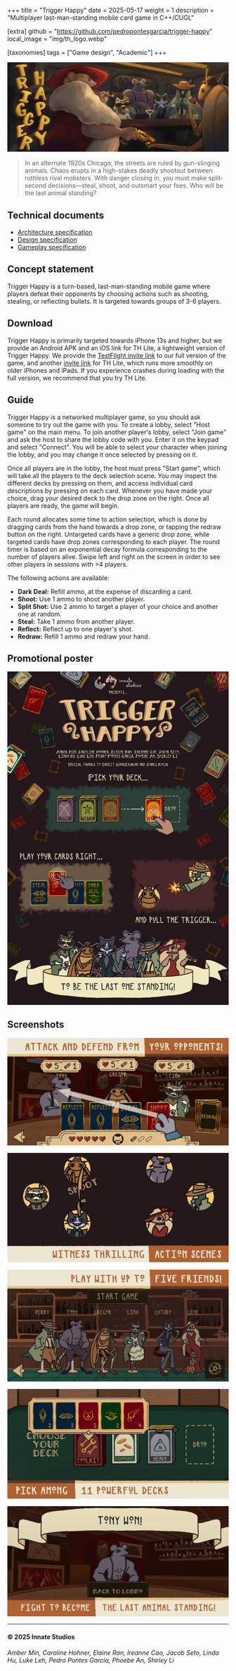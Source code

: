 +++
title = "Trigger Happy"
date = 2025-05-17
weight = 1
description = "Multiplayer last-man-standing mobile card game in C++/CUGL"

[extra]
github = "https://github.com/pedropontesgarcia/trigger-happy"
local_image = "img/th_logo.webp"

[taxonomies]
tags = ["Game design", "Academic"]
+++

![Banner](banner.webp)

> In an alternate 1920s Chicago, the streets are ruled by gun-slinging animals. Chaos erupts in a high-stakes deadly shootout between ruthless rival mobsters. With danger closing in, you must make split-second decisions—steal, shoot, and outsmart your foes. Who will be the last animal standing?

## Technical documents

- [Architecture specification](arch.pdf)
- [Design specification](design.pdf)
- [Gameplay specification](gameplay.pdf)

## Concept statement

Trigger Happy is a turn-based, last-man-standing mobile game where players defeat their opponents by choosing actions such as shooting, stealing, or reflecting bullets. It is targeted towards groups of 3-6 players.

## Download

Trigger Happy is primarily targeted towards iPhone 13s and higher, but we provide an Android APK and an iOS link for TH Lite, a lightweight version of Trigger Happy. We provide the [TestFlight invite link](https://testflight.apple.com/join/ezHZ4ZTa) to our full version of the game, and another [invite link](https://testflight.apple.com/join/d2eTfCKF) for TH Lite, which runs more smoothly on older iPhones and iPads. If you experience crashes during loading with the full version, we recommend that you try TH Lite.

## Guide

Trigger Happy is a networked multiplayer game, so you should ask someone to try out the game with you. To create a lobby, select "Host game" on the main menu. To join another player's lobby, select "Join game" and ask the host to share the lobby code with you. Enter it on the keypad and select "Connect". You will be able to select your character when joining the lobby, and you may change it once selected by pressing on it.

Once all players are in the lobby, the host must press "Start game", which will take all the players to the deck selection scene. You may inspect the different decks by pressing on them, and access individual card descriptions by pressing on each card. Whenever you have made your choice, drag your desired deck to the drop zone on the right. Once all players are ready, the game will begin.

Each round allocates some time to action selection, which is done by dragging cards from the hand towards a drop zone, or tapping the redraw button on the right. Untargeted cards have a generic drop zone, while targeted cards have drop zones corresponding to each player. The round timer is based on an exponential decay formula corresponding to the number of players alive. Swipe left and right on the screen in order to see other players in sessions with >4 players.

The following actions are available:

- **Dark Deal:** Refill ammo, at the expense of discarding a card.
- **Shoot:** Use 1 ammo to shoot another player.
- **Split Shot:** Use 2 ammo to target a player of your choice and another one at random.
- **Steal:** Take 1 ammo from another player.
- **Reflect:** Reflect up to one player's shot.
- **Redraw:** Refill 1 ammo and redraw your hand.

## Promotional poster

![Poster](poster.webp)

## Screenshots

![Screenshot 1](game.webp)

![Screenshot 2](resolution.webp)

![Screenshot 3](lobby.webp)

![Screenshot 4](draft.webp)

![Screenshot 5](win.webp)

---

#### &copy; 2025 Innate Studios

*Amber Min, Caroline Hohner, Elaine Ran, Ireanne Cao, Jacob Seto, Linda Hu, Luke Leh, Pedro Pontes García, Phoebe An, Shirley Li*
